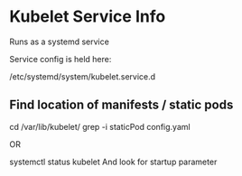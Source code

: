 # Kubelet Service Info #

Runs as a systemd service

Service config is held here:

/etc/systemd/system/kubelet.service.d

## Find location of manifests / static pods ##

cd /var/lib/kubelet/
grep -i staticPod config.yaml

OR

systemctl status kubelet
And look for startup parameter